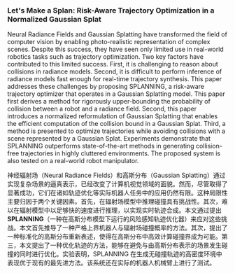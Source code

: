 ### Let's Make a Splan: Risk-Aware Trajectory Optimization in a Normalized Gaussian Splat

Neural Radiance Fields and Gaussian Splatting have transformed the field of computer vision by enabling photo-realistic representation of complex scenes. Despite this success, they have seen only limited use in real-world robotics tasks such as trajectory optimization. Two key factors have contributed to this limited success. First, it is challenging to reason about collisions in radiance models. Second, it is difficult to perform inference of radiance models fast enough for real-time trajectory synthesis. This paper addresses these challenges by proposing SPLANNING, a risk-aware trajectory optimizer that operates in a Gaussian Splatting model. This paper first derives a method for rigorously upper-bounding the probability of collision between a robot and a radiance field. Second, this paper introduces a normalized reformulation of Gaussian Splatting that enables the efficient computation of the collision bound in a Gaussian Splat. Third, a method is presented to optimize trajectories while avoiding collisions with a scene represented by a Gaussian Splat. Experiments demonstrate that SPLANNING outperforms state-of-the-art methods in generating collision-free trajectories in highly cluttered environments. The proposed system is also tested on a real-world robot manipulator.

神经辐射场（Neural Radiance Fields）和高斯分布（Gaussian Splatting）通过实现复杂场景的逼真表示，已经改变了计算机视觉领域的面貌。然而，尽管取得了显著成功，它们在诸如轨迹优化等实际机器人任务中的应用仍然有限。这种局限性主要归因于两个关键因素。首先，在辐射场模型中推理碰撞具有挑战性。其次，难以在辐射模型中以足够快的速度进行推理，以实现实时轨迹合成。本文通过提出**SPLANNING**（一种在高斯分布模型下运行的风险感知轨迹优化器）来应对这些挑战。本文首先推导了一种严格上界机器人与辐射场碰撞概率的方法。其次，提出了一种标准化的高斯分布重新表述，使得在高斯分布中高效计算碰撞界成为可能。第三，本文提出了一种优化轨迹的方法，能够在避免与由高斯分布表示的场景发生碰撞的同时进行优化。实验表明，SPLANNING 在生成无碰撞轨迹的高密度环境中表现优于现有的最先进方法。该系统还在实际的机器人机械臂上进行了测试。

